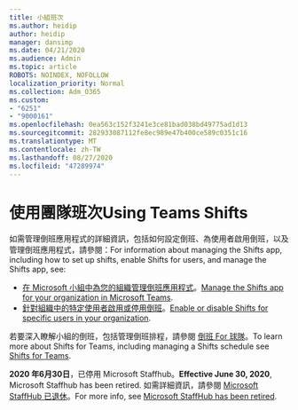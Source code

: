 ```yaml
---
title: 小組班次
ms.author: heidip
author: heidip
manager: dansimp
ms.date: 04/21/2020
ms.audience: Admin
ms.topic: article
ROBOTS: NOINDEX, NOFOLLOW
localization_priority: Normal
ms.collection: Adm_O365
ms.custom:
- "6251"
- "9000161"
ms.openlocfilehash: 0ea563c152f3241e3ce81bad038bd49775ad1d13
ms.sourcegitcommit: 282933087112fe8ec989e47b400ce589c0351c16
ms.translationtype: MT
ms.contentlocale: zh-TW
ms.lasthandoff: 08/27/2020
ms.locfileid: "47289974"
---
```

# <a name="using-teams-shifts"></a><span data-ttu-id="2fe34-102">使用團隊班次</span><span class="sxs-lookup"><span data-stu-id="2fe34-102">Using Teams Shifts</span></span>

<span data-ttu-id="2fe34-103">如需管理倒班應用程式的詳細資訊，包括如何設定倒班、為使用者啟用倒班，以及管理倒班應用程式，請參閱：</span><span class="sxs-lookup"><span data-stu-id="2fe34-103">For information about managing the Shifts app, including how to set up shifts, enable Shifts for users, and manage the Shifts app, see:</span></span>
 
- <span data-ttu-id="2fe34-104">[在 Microsoft 小組中為您的組織管理倒班應用程式](https://docs.microsoft.com/microsoftteams/expand-teams-across-your-org/shifts/manage-the-shifts-app-for-your-organization-in-teams#set-up-shifts)。</span><span class="sxs-lookup"><span data-stu-id="2fe34-104">[Manage the Shifts app for your organization in Microsoft Teams](https://docs.microsoft.com/microsoftteams/expand-teams-across-your-org/shifts/manage-the-shifts-app-for-your-organization-in-teams#set-up-shifts).</span></span>
- <span data-ttu-id="2fe34-105">[針對組織中的特定使用者啟用或停用倒班](https://docs.microsoft.com/microsoftteams/expand-teams-across-your-org/shifts/manage-the-shifts-app-for-your-organization-in-teams#enable-or-disable-shifts-for-specific-users-in-your-organization)。</span><span class="sxs-lookup"><span data-stu-id="2fe34-105">[Enable or disable Shifts for specific users in your organization](https://docs.microsoft.com/microsoftteams/expand-teams-across-your-org/shifts/manage-the-shifts-app-for-your-organization-in-teams#enable-or-disable-shifts-for-specific-users-in-your-organization).</span></span>

<span data-ttu-id="2fe34-106">若要深入瞭解小組的倒班，包括管理倒班排程，請參閱 [倒班 For 球隊](https://docs.microsoft.com/microsoftteams/expand-teams-across-your-org/shifts-for-teams-landing-page)。</span><span class="sxs-lookup"><span data-stu-id="2fe34-106">To learn more about Shifts for Teams, including managing a Shifts schedule see [Shifts for Teams](https://docs.microsoft.com/microsoftteams/expand-teams-across-your-org/shifts-for-teams-landing-page).</span></span>

<span data-ttu-id="2fe34-107">**2020 年6月30日**，已停用 Microsoft Staffhub。</span><span class="sxs-lookup"><span data-stu-id="2fe34-107">**Effective June 30, 2020**, Microsoft Staffhub has been retired.</span></span> <span data-ttu-id="2fe34-108">如需詳細資訊，請參閱 [Microsoft StaffHub 已退休](https://docs.microsoft.com/MicrosoftTeams/expand-teams-across-your-org/shifts/microsoft-staffhub-to-be-retired)。</span><span class="sxs-lookup"><span data-stu-id="2fe34-108">For more info, see [Microsoft StaffHub has been retired](https://docs.microsoft.com/MicrosoftTeams/expand-teams-across-your-org/shifts/microsoft-staffhub-to-be-retired).</span></span>

